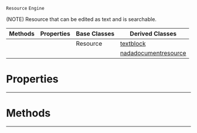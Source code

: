  `Resource` `Engine`



(NOTE) Resource that can be edited as text and is searchable.

|Methods|Properties|Base Classes|Derived Classes|
|---|---|---|---|
| | |Resource|[textblock](https://github.com/ZilchEngine/ZilchDocs/blob/master/code_reference/class_reference/textblock.md)|
| | | |[nadadocumentresource](https://github.com/ZilchEngine/ZilchDocs/blob/master/code_reference/class_reference/nadadocumentresource.md)|


 #  Properties


---  
 #  Methods


---  
 

 